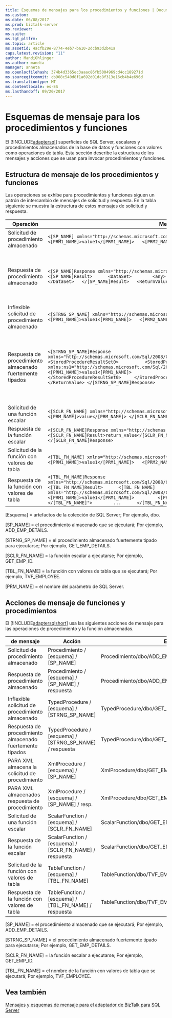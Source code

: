 ```yaml
---
title: Esquemas de mensajes para los procedimientos y funciones | Documentos de Microsoft
ms.custom: 
ms.date: 06/08/2017
ms.prod: biztalk-server
ms.reviewer: 
ms.suite: 
ms.tgt_pltfrm: 
ms.topic: article
ms.assetid: 4acfb29e-8774-4eb7-ba10-2dcb93d2b41a
caps.latest.revision: "11"
author: MandiOhlinger
ms.author: mandia
manager: anneta
ms.openlocfilehash: 374b4d3365ec3aaac86fb5004969cd4cc189271d
ms.sourcegitcommit: cb908c540d8f1a692d01dc8f313e16cb4b4e696d
ms.translationtype: MT
ms.contentlocale: es-ES
ms.lasthandoff: 09/20/2017
---
```

# <a name="message-schemas-for-procedures-and-functions"></a>Esquemas de mensaje para los procedimientos y funciones
El [!INCLUDE[adaptersql](../../includes/adaptersql-md.md)] superficies de SQL Server, escalares y procedimientos almacenados de la base de datos y funciones con valores como operaciones de tabla. Esta sección describe la estructura de los mensajes y acciones que se usan para invocar procedimientos y funciones.  
  
## <a name="message-structure-of-procedures-and-functions"></a>Estructura de mensaje de los procedimientos y funciones  
 Las operaciones se exhibe para procedimientos y funciones siguen un patrón de intercambio de mensajes de solicitud y respuesta. En la tabla siguiente se muestra la estructura de estos mensajes de solicitud y respuesta.  
  
|Operación|Mensaje XML|Description|  
|---------------|-----------------|-----------------|  
|Solicitud de procedimiento almacenado|`<[SP_NAME] xmlns="http://schemas.microsoft.com/Sql/2008/05/Procedures/[SCHEMA]">   <[PRM1_NAME]>value1</[PRM1_NAME]>   <[PRM2_NAME]>value2</[PRM2_NAME]>   … </[SP_NAME]>`|-|  
|Respuesta de procedimiento almacenado|`<[SP_NAME]Response xmlns="http://schemas.microsoft.com/Sql/2008/05/Procedures/[SCHEMA]">   <[SP_NAME]Result>      <DataSet>        <any>[Value]</any>       <any>[Value]</any>       …     </DataSet>   </[SP_NAME]Result>   <ReturnValue>[Value]</ReturnValue> </[SP_NAME]Response>`|El valor devuelto de un procedimiento almacenado es una matriz de conjunto de datos.|  
|Inflexible solicitud de procedimiento almacenado|`<[STRNG_SP_NAME] xmlns="http://schemas.microsoft.com/Sql/2008/05/TypedProcedures/[SCHEMA]">   <[PRM1_NAME]>value1<[PRM1_NAME]>   <[PRM2_NAME]>value2</[PRM2_NAME]>   … </[STRNG_SP_NAME]>`|-|  
|Respuesta de procedimiento almacenado fuertemente tipados|`<[STRNG_SP_NAME]Response xmlns="http://schemas.microsoft.com/Sql/2008/05/TypedProcedures/[SCHEMA]">     <StoredProcedureResultSet0>          <StoredProcedureResultSet0 xmlns:ns1="http://schemas.microsoft.com/Sql/2008/05/ProcedureResultSets/[SCHEMA]/[STRNG_SP_NAME]">               <[PRM1_NAME]>value1<[PRM1_NAME]>               <[PRM2_NAME]>value2</[PRM2_NAME]>               …         </StoredProcedureResultSet0>     </StoredProcedureResultSet0>    <ReturnValue>[Value]</ReturnValue> </[STRNG_SP_NAME]Response>`|El valor devuelto de un procedimiento almacenado fuertemente tipado es una matriz de datos fuertemente tipados.|  
|Solicitud de una función escalar|`<[SCLR_FN_NAME] xmlns="http://schemas.microsoft.com/Sql/2008/05/ScalarFunctions/[SCHEMA]">   <[PRM_NAME]>value</[PRM_NAME]> </[SCLR_FN_NAME]>`|-|  
|Respuesta de la función escalar|`<[SCLR_FN_NAME]Response xmlns="http://schemas.microsoft.com/Sql/2008/05/ScalarFunctions/[SCHEMA]">   <[SCLR_FN_NAME]Result>return_value</[SCLR_FN_NAME]Result>   <[PRM_NAME]>value</[PRM_NAME]>   </[SCLR_FN_NAME]Response>`|-|  
|Solicitud de la función con valores de tabla|`<[TBL_FN_NAME] xmlns="http://schemas.microsoft.com/Sql/2008/05/TableValuedFunctions/[SCHEMA]">   <[PRM1_NAME]>value1</[PRM1_NAME]>   <[PRM2_NAME]>value2</[PRM2_NAME]>   … </[TBL_FN_NAME]>`|-|  
|Respuesta de la función con valores de tabla|`<[TBL_FN_NAME]Response xmlns="http://schemas.microsoft.com/Sql/2008/05/TableValuedFunctions/[SCHEMA]">   <[TBL_FN_NAME]Result>      <[TBL_FN_NAME] xmlns="http://schemas.microsoft.com/Sql/2008/05/TableValuedFunctions/[SCHEMA]">         <[PRM1_NAME]>value1</[PRM1_NAME]>         <[PRM2_NAME]>value2</[PRM2_NAME]>         ...      </[TBL_FN_NAME]">        ...      </[TBL_FN_NAME]Result> </[TBL_FN_NAME]Response>`||  
  
 [Esquema] = artefactos de la colección de SQL Server; Por ejemplo, dbo.  
  
 [SP_NAME] = el procedimiento almacenado que se ejecutará; Por ejemplo, ADD_EMP_DETAILS.  
  
 [STRNG_SP_NAME] = el procedimiento almacenado fuertemente tipado para ejecutarse; Por ejemplo, GET_EMP_DETAILS.  
  
 [SCLR_FN_NAME] = la función escalar a ejecutarse; Por ejemplo, GET_EMP_ID.  
  
 [TBL_FN_NAME] = la función con valores de tabla que se ejecutará; Por ejemplo, TVF_EMPLOYEE.  
  
 [PRM_NAME] = el nombre del parámetro de SQL Server.  
  
## <a name="message-actions-of-functions-and-procedures"></a>Acciones de mensaje de funciones y procedimientos  
 El [!INCLUDE[adaptersqlshort](../../includes/adaptersqlshort-md.md)] usa las siguientes acciones de mensaje para las operaciones de procedimiento y la función almacenadas.  
  
|de mensaje|Acción|Ejemplo|  
|-------------|------------|-------------|  
|Solicitud de procedimiento almacenado|Procedimiento / [esquema] / [SP_NAME]|Procedimiento/dbo/ADD_EMP_DETAILS|  
|Respuesta de procedimiento almacenado|Procedimiento / [esquema] / [SP_NAME] / respuesta|Procedimiento/dbo/ADD_EMP_DETAILS/respuesta|  
|Inflexible solicitud de procedimiento almacenado|TypedProcedure / [esquema] / [STRNG_SP_NAME]|TypedProcedure/dbo/GET_EMP_DETAILS|  
|Respuesta de procedimiento almacenado fuertemente tipados|TypedProcedure / [esquema] / [STRNG_SP_NAME] / respuesta|TypedProcedure/dbo/GET_EMP_DETAILS/respuesta|  
|PARA XML almacena la solicitud de procedimiento|XmlProcedure / [esquema] / [SP_NAME]|XmlProcedure/dbo/GET_EMP_DETAILS_FOR_XML|  
|PARA XML almacenados respuesta de procedimiento|XmlProcedure / [esquema] / [SP_NAME] / resp.|XmlProcedure/dbo/GET_EMP_DETAILS_FOR_XML/respuesta|  
|Solicitud de una función escalar|ScalarFunction / [esquema] / [SCLR_FN_NAME]|ScalarFunction/dbo/GET_EMP_ID|  
|Respuesta de la función escalar|ScalarFunction / [esquema] / [SCLR_FN_NAME] / respuesta|ScalarFunction/dbo/GET_EMP_ID/respuesta|  
|Solicitud de la función con valores de tabla|TableFunction / [esquema] / [TBL_FN_NAME]|TableFunction/dbo/TVF_EMPLOYEE|  
|Respuesta de la función con valores de tabla|TableFunction / [esquema] / [TBL_FN_NAME] / respuesta|TableFunction/dbo/TVF_EMPLOYEE/respuesta|  
  
 [SP_NAME] = el procedimiento almacenado que se ejecutará; Por ejemplo, ADD_EMP_DETAILS.  
  
 [STRNG_SP_NAME] = el procedimiento almacenado fuertemente tipado para ejecutarse; Por ejemplo, GET_EMP_DETAILS.  
  
 [SCLR_FN_NAME] = la función escalar a ejecutarse; Por ejemplo, GET_EMP_ID.  
  
 [TBL_FN_NAME] = el nombre de la función con valores de tabla que se ejecutará; Por ejemplo, TVF_EMPLOYEE.  
  
## <a name="see-also"></a>Vea también  
 [Mensajes y esquemas de mensaje para el adaptador de BizTalk para SQL Server](../../adapters-and-accelerators/adapter-sql/messages-and-message-schemas-for-biztalk-adapter-for-sql-server.md)